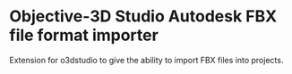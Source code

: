 # Objective-3D Studio Autodesk FBX file format importer #

Extension for o3dstudio to give the ability to import FBX files into projects.
